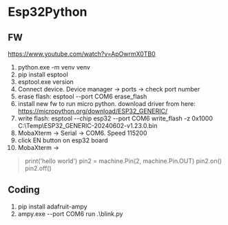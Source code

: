 # Esp32Python

## FW

https://www.youtube.com/watch?v=ApOwrmX0TB0

1. python.exe -m venv venv
1. pip install esptool
1. esptool.exe version
1. Connect device. Device manager -> ports -> check port number
1. erase flash: esptool --port COM6 erase_flash
1. install new fw to run micro python. download driver from here: https://micropython.org/download/ESP32_GENERIC/
1. write flash: esptool --chip esp32 --port COM6 write_flash -z 0x1000 C:\Temp\ESP32_GENERIC-20240602-v1.23.0.bin
1. MobaXterm -> Serial -> COM6. Speed 115200
1. click EN button on esp32 board
1. MobaXterm ->

> print('hello world')
> pin2 = machine.Pin(2, machine.Pin.OUT)
> pin2.on()
> pin2.off()

## Coding

1. pip install adafruit-ampy
1. ampy.exe --port COM6 run .\blink.py
